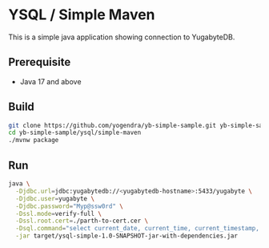 # YSQL / Simple Maven

This is a simple java application showing connection to YugabyteDB.

## Prerequisite
- Java 17 and above

## Build

```bash
git clone https://github.com/yogendra/yb-simple-sample.git yb-simple-sample
cd yb-simple-sample/ysql/simple-maven
./mvnw package
```


## Run

```bash
java \
  -Djdbc.url=jdbc:yugabytedb://<yugabytedb-hostname>:5433/yugabyte \
  -Djdbc.user=yugabyte \
  -Djdbc.password="Myp@ssw0rd" \
  -Dssl.mode=verify-full \
  -Dssl.root.cert=./parth-to-cert.cer \
  -Dsql.command="select current_date, current_time, current_timestamp, now();"  \
  -jar target/ysql-simple-1.0-SNAPSHOT-jar-with-dependencies.jar
```
